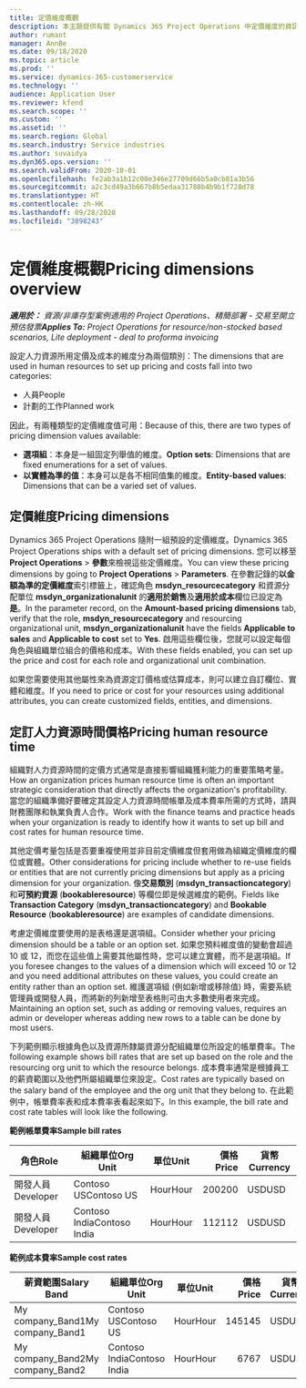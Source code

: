 ```yaml
---
title: 定價維度概觀
description: 本主題提供有關 Dynamics 365 Project Operations 中定價維度的資訊。
author: rumant
manager: AnnBe
ms.date: 09/18/2020
ms.topic: article
ms.prod: ''
ms.service: dynamics-365-customerservice
ms.technology: ''
audience: Application User
ms.reviewer: kfend
ms.search.scope: ''
ms.custom: ''
ms.assetid: ''
ms.search.region: Global
ms.search.industry: Service industries
ms.author: suvaidya
ms.dyn365.ops.version: ''
ms.search.validFrom: 2020-10-01
ms.openlocfilehash: fe2ab3a1b12c00e346e27709d66b5a0cb81a3b56
ms.sourcegitcommit: a2c3cd49a3b667b8b5edaa31788b4b9b1f728d78
ms.translationtype: HT
ms.contentlocale: zh-HK
ms.lasthandoff: 09/28/2020
ms.locfileid: "3898243"
---
```

# <a name="pricing-dimensions-overview"></a><span data-ttu-id="554c4-103">定價維度概觀</span><span class="sxs-lookup"><span data-stu-id="554c4-103">Pricing dimensions overview</span></span>

<span data-ttu-id="554c4-104">_**適用於：** 資源/非庫存型案例適用的 Project Operations、精簡部署 - 交易至開立預估發票_</span><span class="sxs-lookup"><span data-stu-id="554c4-104">_**Applies To:** Project Operations for resource/non-stocked based scenarios, Lite deployment - deal to proforma invoicing_</span></span>

<span data-ttu-id="554c4-105">設定人力資源所用定價及成本的維度分為兩個類別：</span><span class="sxs-lookup"><span data-stu-id="554c4-105">The dimensions that are used in human resources to set up pricing and costs fall into two categories:</span></span>

- <span data-ttu-id="554c4-106">人員</span><span class="sxs-lookup"><span data-stu-id="554c4-106">People</span></span>
- <span data-ttu-id="554c4-107">計劃的工作</span><span class="sxs-lookup"><span data-stu-id="554c4-107">Planned work</span></span>

<span data-ttu-id="554c4-108">因此，有兩種類型的定價維度值可用：</span><span class="sxs-lookup"><span data-stu-id="554c4-108">Because of this, there are two types of pricing dimension values available:</span></span>

- <span data-ttu-id="554c4-109">**選項組**：本身是一組固定列舉值的維度。</span><span class="sxs-lookup"><span data-stu-id="554c4-109">**Option sets**: Dimensions that are fixed enumerations for a set of values.</span></span>
- <span data-ttu-id="554c4-110">**以實體為準的值**：本身可以是各不相同值集的維度。</span><span class="sxs-lookup"><span data-stu-id="554c4-110">**Entity-based values**: Dimensions that can be a varied set of values.</span></span>

## <a name="pricing-dimensions"></a><span data-ttu-id="554c4-111">定價維度</span><span class="sxs-lookup"><span data-stu-id="554c4-111">Pricing dimensions</span></span>

<span data-ttu-id="554c4-112">Dynamics 365 Project Operations 隨附一組預設的定價維度。</span><span class="sxs-lookup"><span data-stu-id="554c4-112">Dynamics 365 Project Operations ships with a default set of pricing dimensions.</span></span> <span data-ttu-id="554c4-113">您可以移至 **Project Operations** > **參數**來檢視這些定價維度。</span><span class="sxs-lookup"><span data-stu-id="554c4-113">You can view these pricing dimensions by going to **Project Operations** > **Parameters**.</span></span> <span data-ttu-id="554c4-114">在參數記錄的**以金額為準的定價維度**索引標籤上，確認角色 **msdyn_resourcecategory** 和資源分配單位 **msdyn_organizationalunit** 的**適用於銷售**及**適用於成本**欄位已設定為**是**。</span><span class="sxs-lookup"><span data-stu-id="554c4-114">In the parameter record, on the **Amount-based pricing dimensions** tab, verify that the role, **msdyn_resourcecategory** and resourcing organizational unit, **msdyn_organizationalunit** have the fields **Applicable to sales** and **Applicable to cost** set to **Yes**.</span></span> <span data-ttu-id="554c4-115">啟用這些欄位後，您就可以設定每個角色與組織單位組合的價格和成本。</span><span class="sxs-lookup"><span data-stu-id="554c4-115">With these fields enabled, you can set up the price and cost for each role and organizational unit combination.</span></span>

<span data-ttu-id="554c4-116">如果您需要使用其他屬性來為資源定訂價格或估算成本，則可以建立自訂欄位、實體和維度。</span><span class="sxs-lookup"><span data-stu-id="554c4-116">If you need to price or cost for your resources using additional attributes, you can create customized fields, entities, and dimensions.</span></span>

## <a name="pricing-human-resource-time"></a><span data-ttu-id="554c4-117">定訂人力資源時間價格</span><span class="sxs-lookup"><span data-stu-id="554c4-117">Pricing human resource time</span></span>
<span data-ttu-id="554c4-118">組織對人力資源時間的定價方式通常是直接影響組織獲利能力的重要策略考量。</span><span class="sxs-lookup"><span data-stu-id="554c4-118">How an organization prices human resource time is often an important strategic consideration that directly affects the organization's profitability.</span></span> <span data-ttu-id="554c4-119">當您的組織準備好要確定其設定人力資源時間帳單及成本費率所需的方式時，請與財務團隊和執業負責人合作。</span><span class="sxs-lookup"><span data-stu-id="554c4-119">Work with the finance teams and practice heads when your organization is ready to identify how it wants to set up bill and cost rates for human resource time.</span></span>

<span data-ttu-id="554c4-120">其他定價考量包括是否要重複使用並非目前定價維度但套用做為組織定價維度的欄位或實體。</span><span class="sxs-lookup"><span data-stu-id="554c4-120">Other considerations for pricing include whether to re-use fields or entities that are not currently pricing dimensions but apply as a pricing dimension for your organization.</span></span> <span data-ttu-id="554c4-121">像**交易類別** (**msdyn_transactioncategory**) 和**可預約資源** (**bookableresource**) 等欄位即是候選維度的範例。</span><span class="sxs-lookup"><span data-stu-id="554c4-121">Fields like **Transaction Category** (**msdyn_transactioncategory**) and **Bookable Resource** (**bookableresource**) are examples of candidate dimensions.</span></span> 

<span data-ttu-id="554c4-122">考慮定價維度要使用的是表格還是選項組。</span><span class="sxs-lookup"><span data-stu-id="554c4-122">Consider whether your pricing dimension should be a table or an option set.</span></span> <span data-ttu-id="554c4-123">如果您預料維度值的變動會超過 10 或 12，而您在這些值上需要其他屬性時，您可以建立實體，而不是選項組。</span><span class="sxs-lookup"><span data-stu-id="554c4-123">If you foresee changes to the values of a dimension which will exceed 10 or 12 and you need additional attributes on these values, you could create an entity rather than an option set.</span></span> <span data-ttu-id="554c4-124">維護選項組 (例如新增或移除值) 時，需要系統管理員或開發人員，而將新的列新增至表格則可由大多數使用者來完成。</span><span class="sxs-lookup"><span data-stu-id="554c4-124">Maintaining an option set, such as adding or removing values, requires an admin or developer whereas adding new rows to a table can be done by most users.</span></span>

<span data-ttu-id="554c4-125">下列範例顯示根據角色以及資源所隸屬資源分配組織單位所設定的帳單費率。</span><span class="sxs-lookup"><span data-stu-id="554c4-125">The following example shows bill rates that are set up based on the role and the resourcing org unit to which the resource belongs.</span></span> <span data-ttu-id="554c4-126">成本費率通常是根據員工的薪資範圍以及他們所屬組織單位來設定。</span><span class="sxs-lookup"><span data-stu-id="554c4-126">Cost rates are typically based on the salary band of the employee and the org unit that they belong to.</span></span> <span data-ttu-id="554c4-127">在此範例中，帳單費率表和成本費率表看起來如下。</span><span class="sxs-lookup"><span data-stu-id="554c4-127">In this example, the bill rate and cost rate tables will look like the following.</span></span>

<span data-ttu-id="554c4-128">**範例帳單費率**</span><span class="sxs-lookup"><span data-stu-id="554c4-128">**Sample bill rates**</span></span>

| <span data-ttu-id="554c4-129">角色</span><span class="sxs-lookup"><span data-stu-id="554c4-129">Role</span></span>        | <span data-ttu-id="554c4-130">組織單位</span><span class="sxs-lookup"><span data-stu-id="554c4-130">Org Unit</span></span>    |<span data-ttu-id="554c4-131">單位</span><span class="sxs-lookup"><span data-stu-id="554c4-131">Unit</span></span>      |<span data-ttu-id="554c4-132">價格</span><span class="sxs-lookup"><span data-stu-id="554c4-132">Price</span></span>      |<span data-ttu-id="554c4-133">貨幣</span><span class="sxs-lookup"><span data-stu-id="554c4-133">Currency</span></span>  |
| ------------|-------------|----------|----------:|----------|
| <span data-ttu-id="554c4-134">開發人員</span><span class="sxs-lookup"><span data-stu-id="554c4-134">Developer</span></span>   | <span data-ttu-id="554c4-135">Contoso US</span><span class="sxs-lookup"><span data-stu-id="554c4-135">Contoso US</span></span>  |<span data-ttu-id="554c4-136">Hour</span><span class="sxs-lookup"><span data-stu-id="554c4-136">Hour</span></span> | <span data-ttu-id="554c4-137">200</span><span class="sxs-lookup"><span data-stu-id="554c4-137">200</span></span>|<span data-ttu-id="554c4-138">USD</span><span class="sxs-lookup"><span data-stu-id="554c4-138">USD</span></span>     |
| <span data-ttu-id="554c4-139">開發人員</span><span class="sxs-lookup"><span data-stu-id="554c4-139">Developer</span></span>   | <span data-ttu-id="554c4-140">Contoso India</span><span class="sxs-lookup"><span data-stu-id="554c4-140">Contoso India</span></span> |<span data-ttu-id="554c4-141">Hour</span><span class="sxs-lookup"><span data-stu-id="554c4-141">Hour</span></span>|   <span data-ttu-id="554c4-142">112</span><span class="sxs-lookup"><span data-stu-id="554c4-142">112</span></span>|<span data-ttu-id="554c4-143">USD</span><span class="sxs-lookup"><span data-stu-id="554c4-143">USD</span></span>     |


<span data-ttu-id="554c4-144">**範例成本費率**</span><span class="sxs-lookup"><span data-stu-id="554c4-144">**Sample cost rates**</span></span>

| <span data-ttu-id="554c4-145">薪資範圍</span><span class="sxs-lookup"><span data-stu-id="554c4-145">Salary Band</span></span>     | <span data-ttu-id="554c4-146">組織單位</span><span class="sxs-lookup"><span data-stu-id="554c4-146">Org Unit</span></span>    |<span data-ttu-id="554c4-147">單位</span><span class="sxs-lookup"><span data-stu-id="554c4-147">Unit</span></span>      |<span data-ttu-id="554c4-148">價格</span><span class="sxs-lookup"><span data-stu-id="554c4-148">Price</span></span>      |<span data-ttu-id="554c4-149">貨幣</span><span class="sxs-lookup"><span data-stu-id="554c4-149">Currency</span></span>  |
| ----------------|-------------|----------|----------:|----------|
| <span data-ttu-id="554c4-150">My company_Band1</span><span class="sxs-lookup"><span data-stu-id="554c4-150">My company_Band1</span></span> | <span data-ttu-id="554c4-151">Contoso US</span><span class="sxs-lookup"><span data-stu-id="554c4-151">Contoso US</span></span>  |<span data-ttu-id="554c4-152">Hour</span><span class="sxs-lookup"><span data-stu-id="554c4-152">Hour</span></span> | <span data-ttu-id="554c4-153">145</span><span class="sxs-lookup"><span data-stu-id="554c4-153">145</span></span>|<span data-ttu-id="554c4-154">USD</span><span class="sxs-lookup"><span data-stu-id="554c4-154">USD</span></span>     |
| <span data-ttu-id="554c4-155">My company_Band2</span><span class="sxs-lookup"><span data-stu-id="554c4-155">My company_Band2</span></span> | <span data-ttu-id="554c4-156">Contoso India</span><span class="sxs-lookup"><span data-stu-id="554c4-156">Contoso India</span></span> |<span data-ttu-id="554c4-157">Hour</span><span class="sxs-lookup"><span data-stu-id="554c4-157">Hour</span></span>|   <span data-ttu-id="554c4-158">67</span><span class="sxs-lookup"><span data-stu-id="554c4-158">67</span></span>|<span data-ttu-id="554c4-159">USD</span><span class="sxs-lookup"><span data-stu-id="554c4-159">USD</span></span>     |
